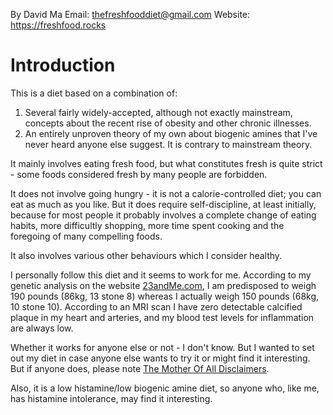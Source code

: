 
By David Ma
Email: thefreshfooddiet@gmail.com
Website: https://freshfood.rocks

# Introduction

This is a diet based on a combination of:   

1. Several fairly widely-accepted, although not exactly mainstream, concepts about the recent rise of obesity and other chronic illnesses.
1. An entirely unproven theory of my own about biogenic amines that I've never heard anyone else suggest. It is contrary to mainstream theory.

It mainly involves eating fresh food, but what constitutes fresh is quite strict - some foods considered fresh by many people are forbidden.

It does not involve going hungry - it is not a calorie-controlled diet; you can eat as much as you like. But it does require self-discipline, at least initially, because for most people it probably involves a complete change of eating habits, more difficultly shopping, more time spent cooking and the foregoing of many compelling foods.

It also involves various other behaviours which I consider healthy.

I personally follow this diet and it seems to work for me. According to my genetic analysis on the website [23andMe.com][23andMe], I am predisposed to weigh 190 pounds (86kg, 13 stone 8) whereas I actually weigh 150 pounds (68kg, 10 stone 10). According to an MRI scan I have zero detectable calcified plaque in my heart and arteries, and my blood test levels for inflammation are always low. 

Whether it works for anyone else or not - I don't know. But I wanted to set out my diet in case anyone else wants to try it or might find it interesting. But if anyone does, please note [The Mother Of All Disclaimers][disclaimer]. 

Also, it is a low histamine/low biogenic amine diet, so anyone who, like me, has histamine intolerance, may find it interesting.

 [disclaimer]: #disclaimer 
 [23andMe]: https://www.23andme.com

